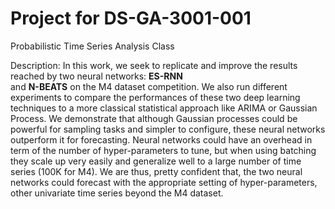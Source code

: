# Project for DS-GA-3001-001
Probabilistic Time Series Analysis Class

Description:
  In this work, we seek to replicate and improve the results reached by two neural networks: **ES-RNN**  
   and **N-BEATS** on the M4 dataset competition.
  We also run different experiments to compare the performances of these two deep learning techniques 
  to a more classical statistical approach like ARIMA or Gaussian Process.
  We demonstrate that although Gaussian processes could be powerful for sampling tasks and simpler to configure, 
  these neural networks outperform it for forecasting. Neural networks could have an overhead 
  in term of the number of hyper-parameters to tune, but when using batching they scale up very easily and
   generalize well to a large number of time series (100K for M4). We are thus, pretty confident that, 
   the two neural networks could forecast with the appropriate setting of hyper-parameters, 
   other univariate time series beyond the M4 dataset.  